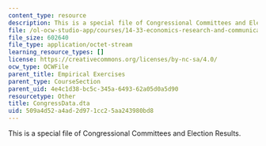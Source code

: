```yaml
---
content_type: resource
description: This is a special file of Congressional Committees and Election Results.
file: /ol-ocw-studio-app/courses/14-33-economics-research-and-communication-spring-2012/509a4d52a4ad2d971cc25aa243980bd8_CongressData.dta
file_size: 602640
file_type: application/octet-stream
learning_resource_types: []
license: https://creativecommons.org/licenses/by-nc-sa/4.0/
ocw_type: OCWFile
parent_title: Empirical Exercises
parent_type: CourseSection
parent_uid: 4e4c1d38-bc5c-345a-6493-62a05d0a5d90
resourcetype: Other
title: CongressData.dta
uid: 509a4d52-a4ad-2d97-1cc2-5aa243980bd8
---
```

This is a special file of Congressional Committees and Election Results.